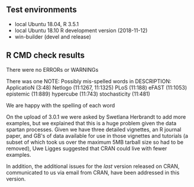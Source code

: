 ## Test environments
* local Ubuntu 18.04, R 3.5.1
* local Ubuntu 18.10 R development version (2018-11-12)
* win-builder (devel and release)

## R CMD check results
There were no ERRORs or WARNINGs

There was one NOTE:
Possibly mis-spelled words in DESCRIPTION:
  ApplicatioN (3:48)
  Netlogo (11:1267, 11:1325)
  PLoS (11:188)
  eFAST (11:1053)
  epistemic (11:889)
  hypercube (11:743)
  stochasticity (11:481)
  
We are happy with the spelling of each word

On the upload of 3.0.1 we were asked by Swetlana Herbrandt to add more examples, but we explained that this is a huge problem given the data spartan processes. Given we have three detailed vignettes, an R journal paper, and GB's of data available for use in those vignettes and tutorials (a subset of which took us over the maximum 5MB tarball size so had to be removed), Uwe Ligges suggested that CRAN could live with fewer examples.

In addition, the additional issues for the *last* version released on CRAN, communicated to us via email from CRAN, have been addressed in this version.

